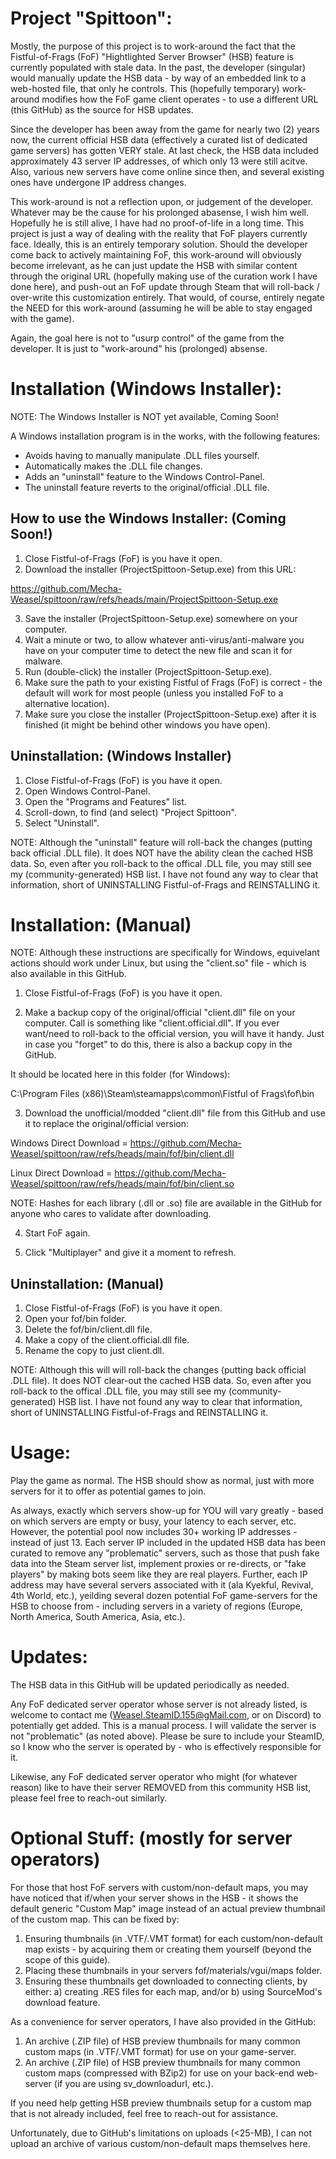 Project "Spittoon":
==================
Mostly, the purpose of this project is to work-around the fact that the Fistful-of-Frags (FoF) "Hightlighted Server Browser" (HSB) feature is currently populated with stale data.  In the past, the developer (singular) would manually update the HSB data - by way of an embedded link to a web-hosted file, that only he controls. This (hopefully temporary) work-around modifies how the FoF game client operates - to use a different URL (this GitHub) as the source for HSB updates.

Since the developer has been away from the game for nearly two (2) years now, the current official HSB data (effectively a curated list of dedicated game servers) has gotten VERY stale.  At last check, the HSB data included approximately 43 server IP addresses, of which only 13 were still acitve. Also, various new servers have come online since then, and several existing ones have undergone IP address changes.

This work-around is not a reflection upon, or judgement of the developer.  Whatever may be the cause for his prolonged abasense, I wish him well.  Hopefully he is still alive, I have had no proof-of-life in a long time.  This project is just a way of dealing with the reality that FoF players currently face.  Ideally, this is an entirely temporary solution.  Should the developer come back to actively maintaining FoF, this work-around will obviously become irrelevant, as he can just update the HSB with similar content through the original URL (hopefully making use of the curation work I have done here), and push-out an FoF update through Steam that will roll-back / over-write this customization entirely.  That would, of course, entirely negate the NEED for this work-around (assuming he will be able to stay engaged with the game).

Again, the goal here is not to "usurp control" of the game from the developer.  It is just to "work-around" his (prolonged) absense.

Installation (Windows Installer):
================================

NOTE: The Windows Installer is NOT yet available, Coming Soon!

A Windows installation program is in the works, with the following features:
* Avoids having to manually manipulate .DLL files yourself.
* Automatically makes the .DLL file changes.
* Adds an "uninstall" feature to the Windows Control-Panel.
* The uninstall feature reverts to the original/official .DLL file.

How to use the Windows Installer: (Coming Soon!)
--------------------------------
1) Close Fistful-of-Frags (FoF) is you have it open.
2) Download the installer (ProjectSpittoon-Setup.exe) from this URL:

https://github.com/Mecha-Weasel/spittoon/raw/refs/heads/main/ProjectSpittoon-Setup.exe

3) Save the installer (ProjectSpittoon-Setup.exe) somewhere on your computer.
4) Wait a minute or two, to allow whatever anti-virus/anti-malware you have on your computer time to detect the new file and scan it for malware.
5) Run (double-click) the installer (ProjectSpittoon-Setup.exe).
6) Make sure the path to your existing Fistful of Frags (FoF) is correct - the default will work for most people (unless you installed FoF to a alternative location).
7) Make sure you close the installer (ProjectSpittoon-Setup.exe) after it is finished (it might be behind other windows you have open).

Uninstallation: (Windows Installer)
--------------
1) Close Fistful-of-Frags (FoF) is you have it open.
2) Open Windows Control-Panel.
3) Open the "Programs and Features" list.
4) Scroll-down, to find (and select) "Project Spittoon".
5) Select "Uninstall".

NOTE: Although the "uninstall" feature will roll-back the changes (putting back official .DLL file).  It does NOT have the ability clean the cached HSB data.  So, even after you roll-back to the offical .DLL file, you may still see my (community-generated) HSB list.  I have not found any way to clear that information, short of UNINSTALLING Fistful-of-Frags and REINSTALLING it.


Installation: (Manual)
============
NOTE: Although these instructions are specifically for Windows, equivelant actions should work under Linux, but using the "client.so" file - which is also available in this GitHub.

1) Close Fistful-of-Frags (FoF) is you have it open.

2) Make a backup copy of the original/official "client.dll" file on your computer.  Call is something like "client.official.dll".  If you ever want/need to roll-back to the official version, you will have it handy.  Just in case you "forget" to do this, there is also a backup copy in the GitHub.

It should be located here in this folder (for Windows):

C:\Program Files (x86)\Steam\steamapps\common\Fistful of Frags\fof\bin

3) Download the unofficial/modded "client.dll" file from this GitHub and use it to replace the original/official version:

Windows Direct Download =
https://github.com/Mecha-Weasel/spittoon/raw/refs/heads/main/fof/bin/client.dll

Linux Direct Download =
https://github.com/Mecha-Weasel/spittoon/raw/refs/heads/main/fof/bin/client.so

NOTE: Hashes for each library (.dll or .so) file are available in the GitHub for anyone who cares to validate after downloading.

4) Start FoF again.

5) Click "Multiplayer" and give it a moment to refresh.

Uninstallation: (Manual)
--------------
1) Close Fistful-of-Frags (FoF) is you have it open.
2) Open your fof/bin folder.
3) Delete the fof/bin/client.dll file.
4) Make a copy of the client.official.dll file.
5) Rename the copy to just client.dll.

NOTE: Although this will will roll-back the changes (putting back official .DLL file).  It does NOT clear-out the cached HSB data.  So, even after you roll-back to the offical .DLL file, you may still see my (community-generated) HSB list.  I have not found any way to clear that information, short of UNINSTALLING Fistful-of-Frags and REINSTALLING it.

Usage:
=====
Play the game as normal.  The HSB should show as normal, just with more servers for it to offer as potential games to join.

As always, exactly which servers show-up for YOU will vary greatly - based on which servers are empty or busy, your latency to each server, etc.  However, the potential pool now includes 30+ working IP addresses -  instead of just 13.  Each server IP included in the updated HSB data has been curated to remove any "problematic" servers, such as those that push fake data into the Steam server list, implement proxies or re-directs, or "fake players" by making bots seem like they are real players.  Further, each IP address may have several servers associated with it (ala Kyekful, Revival, 4th World, etc.), yeilding several dozen potential FoF game-servers for the HSB to choose from - including servers in a variety of regions (Europe, North America, South America, Asia, etc.).

Updates:
=======
The HSB data in this GitHub will be updated periodically as needed.

Any FoF dedicated server operator whose server is not already listed, is welcome to contact me (Weasel.SteamID.155@gMail.com, or on Discord) to potentially get added.  This is a manual process.  I will validate the server is not "problematic" (as noted above).  Please be sure to include your SteamID, so I know who the server is operated by - who is effectively responsible for it.

Likewise, any FoF dedicated server operator who might (for whatever reason) like to have their server REMOVED from this community HSB list, please feel free to reach-out similarly.

Optional Stuff: (mostly for server operators)
==============
For those that host FoF servers with custom/non-default maps, you may have noticed that if/when your server shows in the HSB - it shows the default generic "Custom Map" image instead of an actual preview thumbnail of the custom map.  This can be fixed by:

1) Ensuring thumbnails (in .VTF/.VMT format) for each custom/non-default map exists - by acquiring them or creating them yourself (beyond the scope of this guide). 
2) Placing these thumbnails in your servers fof/materials/vgui/maps folder.
3) Ensuring these thumbnails get downloaded to connecting clients, by either: a) creating .RES files for each map, and/or b) using SourceMod's download feature.

As a convenience for server operators, I have also provided in the GitHub:
1) An archive (.ZIP file) of HSB preview thumbnails for many common custom maps (in .VTF/.VMT format) for use on your game-server.
2) An archive (.ZIP file) of HSB preview thumbnails for many common custom maps (compressed with BZip2) for use on your back-end web-server (if you are using sv_downloadurl, etc.).

If you need help getting HSB preview thumbnails setup for a custom map that is not already included, feel free to reach-out for assistance.

Unfortunately, due to GitHub's limitations on uploads (<25-MB), I can not upload an archive of various custom/non-default maps themselves here.
